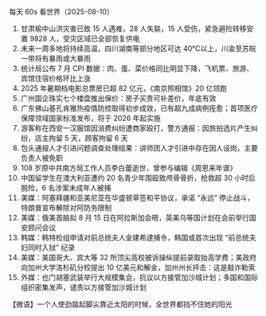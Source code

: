 每天 60s 看世界（2025-08-10）

1. 甘肃榆中山洪灾害已致 15 人遇难，28 人失联，15 人受伤，紧急避险转移安置 9828 人，受灾区域已全部恢复供电
2. 未来一周多地将持续高温，四川湖南等部分地区可达 40℃以上，川渝至苏皖一带将有暴雨或大暴雨
3. 统计局公布 7 月 CPI 数据：肉、蛋、菜价格同比明显下降，飞机票、旅游、宾馆住宿价格环比上涨
4. 2025 年暑期档电影总票房已超 82 亿元，《南京照相馆》20 亿领跑
5. 广州国企珠实七个楼盘推出保价：房子买贵可补差价，年底有效
6. 广东佛山基孔肯雅热疫情防控取得初步成效，已有超九成病例痊愈；首项医疗保障领域国家标准发布，将于 2026 年起实施
7. 游客称在西安一汉服馆因消费纠纷遭商家殴打，警方通报：因旅拍选片产生纠纷，店主拘留 5 天，顾客拘留 6 天
8. 包头通报人才引进问题调查处理结果：讲师团人才引进中存在因人设岗，主要负责人被免职
9. 108 岁原中共南方局工作人员李白蕾逝世，曾参与编辑《周恩来年谱》
10. 中国留学生在澳大利亚遭约 20 名青少年围殴致颅骨骨折，抢救超 30 小时后脱险，6 名涉案未成年人被捕
11. 美媒：阿塞拜疆和亚美尼亚在华盛顿草签和平协议，承诺 “永远” 停止战斗，特朗普宣布解除对阿防务限制
12. 美媒：俄美首脑拟 8 月 15 日在阿拉斯加会晤，英美乌等国计划在会前举行国安顾问会议
13. 韩媒：韩特检组申请对前总统夫人金建希逮捕令，韩国或首次出现 “前总统夫妇同时入狱” 纪录
14. 美媒：美国哥大、宾大等 32 所顶尖高校被诉操纵提前录取抬高学费；美政府向加州大学洛杉矶分校提出 10 亿美元和解金，加州州长抨击：这是敲诈勒索
15. 外媒：也门胡塞武装举行大规模集会，抗议以方接管加沙城计划；多国和国际组织密集发声，谴责以方接管加沙城计划

【微语】一个人使劲踮起脚尖靠近太阳的时候，全世界都挡不住她的阳光